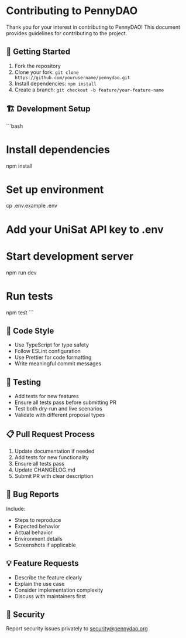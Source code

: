 # Contributing to PennyDAO

Thank you for your interest in contributing to PennyDAO! This document provides guidelines for contributing to the project.

## 🚀 Getting Started

1. Fork the repository
2. Clone your fork: `git clone https://github.com/yourusername/pennydao.git`
3. Install dependencies: `npm install`
4. Create a branch: `git checkout -b feature/your-feature-name`

## 🏗️ Development Setup

\`\`\`bash
# Install dependencies
npm install

# Set up environment
cp .env.example .env
# Add your UniSat API key to .env

# Start development server
npm run dev

# Run tests
npm test
\`\`\`

## 📝 Code Style

- Use TypeScript for type safety
- Follow ESLint configuration
- Use Prettier for code formatting
- Write meaningful commit messages

## 🧪 Testing

- Add tests for new features
- Ensure all tests pass before submitting PR
- Test both dry-run and live scenarios
- Validate with different proposal types

## 📋 Pull Request Process

1. Update documentation if needed
2. Add tests for new functionality
3. Ensure all tests pass
4. Update CHANGELOG.md
5. Submit PR with clear description

## 🐛 Bug Reports

Include:
- Steps to reproduce
- Expected behavior
- Actual behavior
- Environment details
- Screenshots if applicable

## 💡 Feature Requests

- Describe the feature clearly
- Explain the use case
- Consider implementation complexity
- Discuss with maintainers first

## 🔐 Security

Report security issues privately to security@pennydao.org
